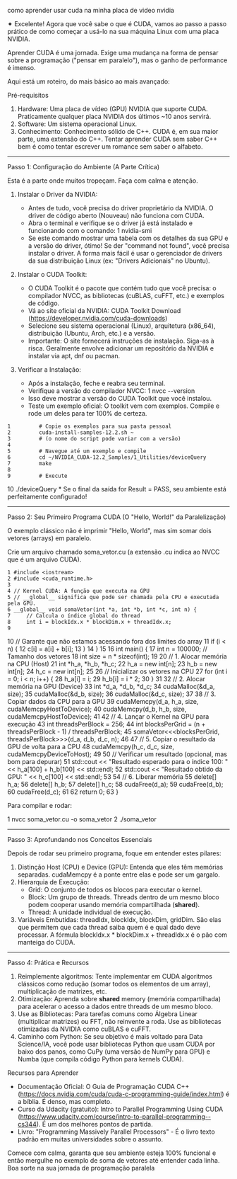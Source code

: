 como aprender usar cuda na minha placa de video nvidia

✦ Excelente! Agora que você sabe o que é CUDA, vamos ao passo a passo prático de como começar a usá-lo na sua máquina Linux com uma
  placa NVIDIA.

  Aprender CUDA é uma jornada. Exige uma mudança na forma de pensar sobre a programação ("pensar em paralelo"), mas o ganho de
  performance é imenso.

  Aqui está um roteiro, do mais básico ao mais avançado:

  Pré-requisitos

   1. Hardware: Uma placa de vídeo (GPU) NVIDIA que suporte CUDA. Praticamente qualquer placa NVIDIA dos últimos ~10 anos servirá.
   2. Software: Um sistema operacional Linux.
   3. Conhecimento: Conhecimento sólido de C++. CUDA é, em sua maior parte, uma extensão do C++. Tentar aprender CUDA sem saber C++ bem
      é como tentar escrever um romance sem saber o alfabeto.

  ---

  Passo 1: Configuração do Ambiente (A Parte Crítica)

  Esta é a parte onde muitos tropeçam. Faça com calma e atenção.

   1. Instalar o Driver da NVIDIA:
       * Antes de tudo, você precisa do driver proprietário da NVIDIA. O driver de código aberto (Nouveau) não funciona com CUDA.
       * Abra o terminal e verifique se o driver já está instalado e funcionando com o comando:
   1         nvidia-smi
       * Se este comando mostrar uma tabela com os detalhes da sua GPU e a versão do driver, ótimo! Se der "command not found", você
         precisa instalar o driver. A forma mais fácil é usar o gerenciador de drivers da sua distribuição Linux (ex: "Drivers
         Adicionais" no Ubuntu).

   2. Instalar o CUDA Toolkit:
       * O CUDA Toolkit é o pacote que contém tudo que você precisa: o compilador NVCC, as bibliotecas (cuBLAS, cuFFT, etc.) e exemplos
         de código.
       * Vá ao site oficial da NVIDIA: CUDA Toolkit Download (https://developer.nvidia.com/cuda-downloads)
       * Selecione seu sistema operacional (Linux), arquitetura (x86_64), distribuição (Ubuntu, Arch, etc.) e a versão.
       * Importante: O site fornecerá instruções de instalação. Siga-as à risca. Geralmente envolve adicionar um repositório da NVIDIA e
         instalar via apt, dnf ou pacman.

   3. Verificar a Instalação:
       * Após a instalação, feche e reabra seu terminal.
       * Verifique a versão do compilador NVCC:
   1         nvcc --version
       * Isso deve mostrar a versão do CUDA Toolkit que você instalou.
       * Teste um exemplo oficial: O toolkit vem com exemplos. Compile e rode um deles para ter 100% de certeza.

    1         # Copie os exemplos para sua pasta pessoal
    2         cuda-install-samples-12.2.sh ~
    3         # (o nome do script pode variar com a versão)
    4 
    5         # Navegue até um exemplo e compile
    6         cd ~/NVIDIA_CUDA-12.2_Samples/1_Utilities/deviceQuery
    7         make
    8 
    9         # Execute
   10         ./deviceQuery
       * Se o final da saída for Result = PASS, seu ambiente está perfeitamente configurado!

  ---

  Passo 2: Seu Primeiro Programa CUDA (O "Hello, World!" da Paralelização)

  O exemplo clássico não é imprimir "Hello, World", mas sim somar dois vetores (arrays) em paralelo.

  Crie um arquivo chamado soma_vetor.cu (a extensão .cu indica ao NVCC que é um arquivo CUDA).

    1 #include <iostream>
    2 #include <cuda_runtime.h>
    3 
    4 // Kernel CUDA: A função que executa na GPU
    5 // __global__ significa que pode ser chamada pela CPU e executada pela GPU.
    6 __global__ void somaVetor(int *a, int *b, int *c, int n) {
    7     // Calcula o índice global do thread
    8     int i = blockIdx.x * blockDim.x + threadIdx.x;
    9 
   10     // Garante que não estamos acessando fora dos limites do array
   11     if (i < n) {
   12         c[i] = a[i] + b[i];
   13     }
   14 }
   15 
   16 int main() {
   17     int n = 100000; // Tamanho dos vetores
   18     int size = n * sizeof(int);
   19 
   20     // 1. Alocar memória na CPU (Host)
   21     int *h_a, *h_b, *h_c;
   22     h_a = new int[n];
   23     h_b = new int[n];
   24     h_c = new int[n];
   25 
   26     // Inicializar os vetores na CPU
   27     for (int i = 0; i < n; i++) {
   28         h_a[i] = i;
   29         h_b[i] = i * 2;
   30     }
   31 
   32     // 2. Alocar memória na GPU (Device)
   33     int *d_a, *d_b, *d_c;
   34     cudaMalloc(&d_a, size);
   35     cudaMalloc(&d_b, size);
   36     cudaMalloc(&d_c, size);
   37 
   38     // 3. Copiar dados da CPU para a GPU
   39     cudaMemcpy(d_a, h_a, size, cudaMemcpyHostToDevice);
   40     cudaMemcpy(d_b, h_b, size, cudaMemcpyHostToDevice);
   41 
   42     // 4. Lançar o Kernel na GPU para execução
   43     int threadsPerBlock = 256;
   44     int blocksPerGrid = (n + threadsPerBlock - 1) / threadsPerBlock;
   45     somaVetor<<<blocksPerGrid, threadsPerBlock>>>(d_a, d_b, d_c, n);
   46 
   47     // 5. Copiar o resultado da GPU de volta para a CPU
   48     cudaMemcpy(h_c, d_c, size, cudaMemcpyDeviceToHost);
   49 
   50     // Verificar um resultado (opcional, mas bom para depurar)
   51     std::cout << "Resultado esperado para o índice 100: " << h_a[100] + h_b[100] << std::endl;
   52     std::cout << "Resultado obtido da GPU: " << h_c[100] << std::endl;
   53 
   54     // 6. Liberar memória
   55     delete[] h_a;
   56     delete[] h_b;
   57     delete[] h_c;
   58     cudaFree(d_a);
   59     cudaFree(d_b);
   60     cudaFree(d_c);
   61 
   62     return 0;
   63 }

  Para compilar e rodar:

   1 nvcc soma_vetor.cu -o soma_vetor
   2 ./soma_vetor

  ---

  Passo 3: Aprofundando nos Conceitos Essenciais

  Depois de rodar seu primeiro programa, foque em entender estes pilares:

   1. Distinção Host (CPU) e Device (GPU): Entenda que eles têm memórias separadas. cudaMemcpy é a ponte entre elas e pode ser um
      gargalo.
   2. Hierarquia de Execução:
       * Grid: O conjunto de todos os blocos para executar o kernel.
       * Block: Um grupo de threads. Threads dentro de um mesmo bloco podem cooperar usando memória compartilhada (__shared__).
       * Thread: A unidade individual de execução.
   3. Variáveis Embutidas: threadIdx, blockIdx, blockDim, gridDim. São elas que permitem que cada thread saiba quem é e qual dado deve
      processar. A fórmula blockIdx.x * blockDim.x + threadIdx.x é o pão com manteiga do CUDA.

  ---

  Passo 4: Prática e Recursos

   1. Reimplemente algoritmos: Tente implementar em CUDA algoritmos clássicos como redução (somar todos os elementos de um array),
      multiplicação de matrizes, etc.
   2. Otimização: Aprenda sobre __shared__ memory (memória compartilhada) para acelerar o acesso a dados entre threads de um mesmo
      bloco.
   3. Use as Bibliotecas: Para tarefas comuns como Álgebra Linear (multiplicar matrizes) ou FFT, não reinvente a roda. Use as
      bibliotecas otimizadas da NVIDIA como cuBLAS e cuFFT.
   4. Caminho com Python: Se seu objetivo é mais voltado para Data Science/IA, você pode usar bibliotecas Python que usam CUDA por baixo
      dos panos, como CuPy (uma versão de NumPy para GPU) e Numba (que compila código Python para kernels CUDA).

  Recursos para Aprender

   * Documentação Oficial: O Guia de Programação CUDA C++ (https://docs.nvidia.com/cuda/cuda-c-programming-guide/index.html) é a bíblia.
     É denso, mas completo.
   * Curso da Udacity (gratuito): Intro to Parallel Programming Using CUDA 
     (https://www.udacity.com/course/intro-to-parallel-programming--cs344). É um dos melhores pontos de partida.
   * Livro: "Programming Massively Parallel Processors" - É o livro texto padrão em muitas universidades sobre o assunto.

  Comece com calma, garanta que seu ambiente esteja 100% funcional e então mergulhe no exemplo de soma de vetores até entender cada
  linha. Boa sorte na sua jornada de programação paralela

